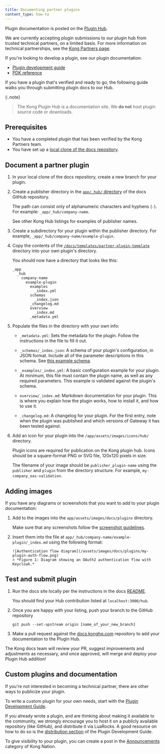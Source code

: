 ```yaml
---
title: Documenting partner plugins
content_type: how-to
---
```


Plugin documentation is posted on the [Plugin Hub](/hub/). 

We are currently accepting plugin submissions to our plugin hub from trusted technical partners, on a limited basis.
For more information on technical partnerships, see the [Kong Partners page](https://konghq.com/partners/).

If you're looking to develop a plugin, see our plugin documentation:
* [Plugin development guide](/gateway/latest/plugin-development/)
* [PDK reference](/gateway/latest/plugin-development/pdk/)

If you have a plugin that's verified and ready to go, the following guide walks you through submitting plugin docs to our Hub.

{:.note}
> The Kong Plugin Hub is a documentation site. We **do not** host plugin source code or downloads.

## Prerequisites
* You have a completed plugin that has been verified by the Kong Partners team.
* You have set up a [local clone of the docs repository](https://github.com/Kong/docs.konghq.com/blob/main/docs/platform-install.md).

## Document a partner plugin

1. In your local clone of the docs repository, create a new branch for your plugin.

1. Create a publisher directory in the [`app/_hub/` directory](https://github.com/Kong/docs.konghq.com/tree/main/app/_hub/)
of the docs GitHub repository.

    The path can consist only of alphanumeric characters and hyphens (`-`).
    For example: `_app/_hub/company-name`.

    See other Kong Hub listings for examples of publisher names.

1. Create a subdirectory for your plugin within the publisher directory.
For example, `_app/_hub/company-name/example-plugin`.

1. Copy the contents of the 
[`/docs/templates/partner-plugin-template`](https://github.com/Kong/docs.konghq.com/tree/main//docs/templates/partner-plugin-template)
 directory into your own plugin's directory.

    You should now have a directory that looks like this:

    ```
    _app
      _hub
        company-name
          example-plugin
            examples
              _index.yml
            schemas
              _index.json
            _changelog.md
            overview
              _index.md
            _metadata.yml
    ```

1. Populate the files in the directory with your own info:

    * `_metadata.yml`: Sets the metadata for the plugin. 
    Follow the instructions in the file to fill it out.

    * `_schemas/_index.json`: A schema of your plugin's configuration, 
    in JSON format. Include all of the parameter descriptions in this schema.
    See [this example schema](https://github.com/Kong/docs.konghq.com/blob/main/app/_hub/imperva/imp-appsec-connector/schemas/_index.json).

    * `_examples/_index.yml`: A basic configuration example for your plugin.
    At minimum, this file must contain the plugin name, as well as any required
    parameters. This example is validated against the plugin's schema.

    * `overview/_index.md`: Markdown documentation for your plugin. This is where you
    explain how the plugin works, how to install it, and how to use it.

    * `_changelog.md`: A changelog for your plugin. For the first entry, note when the 
    plugin was published and which versions of Gateway it has been tested against.

1. Add an icon for your plugin into the `/app/assets/images/icons/hub/` directory. 
    
    Plugin icons are required for publication on the Kong plugin hub. Icons
    should be a square-format PNG or SVG file, 120x120 pixels in size. 

    The filename of your image should be `publisher_plugin-name` using 
    the `publisher` and `plugin` from the directory structure.
    For example, `my-company_oas-validation`.

## Adding images

If you have any diagrams or screenshots that you want to add to your plugin documentation:

1. Add to the images into the `app/assets/images/docs/plugins` directory.

   Make sure that any screenshots follow the [screenshot guidelines](/contributing/user-interfaces/#screenshots).

1. Insert them into the file at `app/_hub/company-name/example-plugin/_index.md`
using the following format:

    ```
    ![Authentication flow diagram](/assets/images/docs/plugins/my-plugin-auth-flow.png)
    > *Figure 1: Diagram showing an OAuth2 authentication flow with Keycloak.*
    ```

## Test and submit plugin

1. Run the docs site locally per the instructions in
the docs [README](https://github.com/Kong/docs.konghq.com#run-locally).

   You should find your Hub contribution listed at `localhost:3000/hub`.

1. Once you are happy with your listing, push your branch to the GitHub repository

    ```
    git push --set-upstream origin [name_of_your_new_branch]
    ```

1. Make a pull request against the [docs.konghq.com](https://github.com/Kong/docs.konghq.com/) 
repository to add your documentation to the Plugin Hub. 

The Kong docs team will review your PR, suggest improvements and adjustments as
necessary, and once approved, will merge and deploy your Plugin Hub addition!

## Custom plugins and documentation

If you're not interested in becoming a technical partner, there are other ways to publicize your plugin.

To write a custom plugin for your own needs, start with the [Plugin Development Guide](/gateway/latest/plugin-development/).

If you already wrote a plugin, and are thinking about making it available to the community, we strongly encourage you to host it on a publicly available repository (like GitHub), and distribute it via LuaRocks. A good resource on how to do so is the [distribution section](/gateway/latest/plugin-development/distribution/#distribute-your-plugin) of the Plugin Development Guide.

To give visibility to your plugin, you can create a post in the [Announcements](https://discuss.konghq.com/c/announcements/7) category of Kong Nation.
